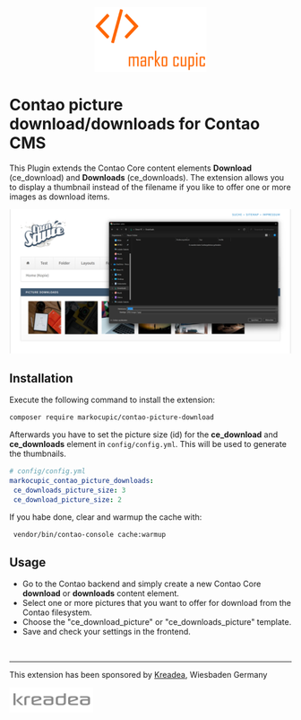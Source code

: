<p align="center"><a href="https://github.com/markocupic"><img src="docs/logo.png" width="200"></a></p>

# Contao picture download/downloads for Contao CMS

This Plugin extends the Contao Core content elements **Download** (ce_download) and **Downloads** (ce_downloads).
 The extension allows you to display a thumbnail instead of the
 filename if you like to offer one or more images as download items.

![Contao Picture Downloads](docs/screenshot.png)

## Installation

Execute the following command to install the extension:
```bash
composer require markocupic/contao-picture-download
```

Afterwards you have to set the picture size (id) for the **ce_download** and **ce_downloads** element in `config/config.yml`.
 This will be used to generate the thumbnails.

```yaml
# config/config.yml
markocupic_contao_picture_downloads:
 ce_downloads_picture_size: 3
 ce_download_picture_size: 2
```

If you habe done, clear and warmup the cache with:
```bash
 vendor/bin/contao-console cache:warmup
```

## Usage

- Go to the Contao backend and simply create a new Contao Core **download** or **downloads** content element.
- Select one or more pictures that you want to offer for download from the Contao filesystem.
- Choose the "ce_download_picture" or "ce_downloads_picture" template.
- Save and check your settings in the frontend.

&nbsp;

---
This extension has been sponsored by [Kreadea](https://www.kreadea.de), Wiesbaden Germany
<p align="left"><a href="https://www.kreadea.de" title="KREADEA"><img src="docs/kreadea.png" width="150"></a></p>

